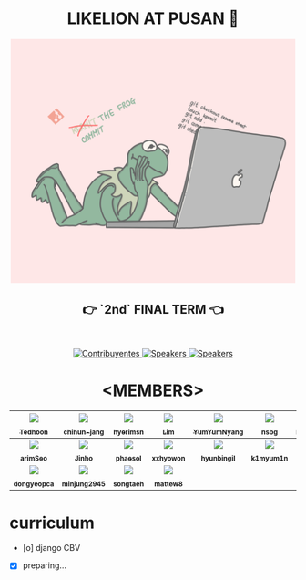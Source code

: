 
<h1 align="center"> LIKELION AT PUSAN 💭 </h1>

<p align="center" style="opacity: 0.6"><img src="./images/kakaka.png" width="500px"/></p>
<h2 align="center"><strong>👉 `2nd` FINAL TERM 👈</strong></h2>

<br>


<p align="center">
  <a href="https://www.meetup.com/Angular-Medellin/members/">
    <img src="https://img.shields.io/badge/👫-18+_lions-1d2935.svg?style=flat" alt="Contribuyentes">
  </a>
  <a href="http://yuxiglobal.com/">
    <img src="https://img.shields.io/badge/💰-5_service-1d2935.svg?style=flat" alt="Speakers">
  </a>
  <a href="https://twitter.com/jdjuan">
    <img src="https://img.shields.io/badge/🕴🕴-3_organizer-1d2935.svg?style=flat" alt="Speakers">
  </a>
</p>

<h1 align="center"> ️&lt;MEMBERS&gt; </h1>

| [<img src="https://avatars1.githubusercontent.com/u/50242775?s=460&u=e09954bc10d18f64fec5ca44033f9aa95811e668&v=4" width="100px;"/><br /><sub><b>Tedhoon</b></sub>](https://github.com/tedhoon)<br />        | [<img src="https://avatars0.githubusercontent.com/u/38258901?s=460&u=e676bf0057c0c79ea27f4e26cd8af13449212d2f&v=4" width="100px;"/><br /><sub><b>chihun-jang</b></sub>](https://github.com/chihun-jang)<br /> | [<img src="https://avatars1.githubusercontent.com/u/49093073?s=460&u=42696e8930cde8d4e35334ce99fae122f0a42e5e&v=4" width="100px;"/><br /><sub><b>hyerimsn</b></sub>](https://github.com/hyerimsn)<br />          | [<img src="https://avatars0.githubusercontent.com/u/40200760?s=460&u=a897fedefaa9859e5445eec4702c5f986049008b&v=4" width="100px;"/><br /><sub><b>Lim</b></sub>](https://github.com/tbnsok40)<br /> | [<img src="https://avatars0.githubusercontent.com/u/56557862?s=460&u=e3a111e9171578ae8ea41fe8b5a8d8107af27ed1&v=4" width="100px;"/><br /><sub><b>YumYumNyang </b></sub>](https://github.com/YumYumNyang)<br />    | [<img src="https://avatars1.githubusercontent.com/u/53206051?s=460&u=6591cddd4286d26ad9d2a8b4bf9aaba0dff7bee4&v=4" width="100px;"/><br /><sub><b>nsbg</b></sub>](https://github.com/nsbg)<br />| [<img src="https://avatars2.githubusercontent.com/u/52479435?s=460&u=30579b033e4d4537215914261387a30e434e3d1b&v=4" width="100px;"/><br /><sub><b>BENJAMIN</b></sub>](https://github.com/jong-myeong)<br />  |
| :-----------------------------------------------------------------------------------------------------------------------------------------------------------------: | :-----------------------------------------------------------------------------------------------------------------------------------------------------------------------: | :-------------------------------------------------------------------------------------------------------------------------------------------------------------------: | :-------------------------------------------------------------------------------------------------------------------------------------------------------------: | :------------------------------------------------------------------------------------------------------------------------------------------------------------: | :---------------------------------------------------------------------------------------------------------------------------------------------------------------------------: | :-----------------------------------------------------------------------------------------------------------------------------------------------------------: |
| [<img src="https://avatars1.githubusercontent.com/u/64953591?s=460&u=7646400b2ef6dfc7e383ab356d8277c57eab5a9b&v=4" width="100px;"/><br /><sub><b>arimSeo</b></sub>](https://github.com/arimSeo)<br />| [<img src="https://avatars2.githubusercontent.com/u/59327026?s=460&u=203e1bbb9983670e325ce6eeca73bd939f92780f&v=4" width="100px;"/><br /><sub><b>Jinho</b></sub>](https://github.com/zzzinho)<br />| [<img src="https://avatars2.githubusercontent.com/u/64008685?s=460&u=1fe66638e22c6fb0957798b045dc4d2731c01581&v=4" width="100px;"/><br /><sub><b>phaesol</b></sub>](https://github.com/phaesol)<br />| [<img src="https://avatars2.githubusercontent.com/u/64009222?s=100&v=4" width="100px;"/><br /><sub><b>xxhyowon</b></sub>](https://github.com/xxhyowon)<br />| [<img src="https://avatars1.githubusercontent.com/u/59732088?s=460&u=2ff55e8d5b3b670385c69c33d7e6f807125cd508&v=4" width="100px;"/><br /><sub><b>hyunbingil</b></sub>](https://github.com/hyunbingil)<br />| [<img src="https://avatars2.githubusercontent.com/u/64008998?s=460&u=c7d0f82ef2cb56ae1c6d3b60c945beef515b3da7&v=4" width="100px;"/><br /><sub><b>k1myum1n</b></sub>](https://github.com/k1myum1n)<br />| [<img src="https://avatars2.githubusercontent.com/u/64008627?s=460&v=4" width="100px;"/><br /><sub><b>eunjin917</b></sub>](https://github.com/eunjin917)<br />
| [<img src="https://avatars1.githubusercontent.com/u/64008899?s=460&u=9a6d2b36e4013fe27a985830ed0e09f8bce9361d&v=4" width="100px;"/><br /><sub><b>dongyeopca</b></sub>](https://github.com/dongyeopca)<br />| [<img src="https://avatars2.githubusercontent.com/u/64008758?s=460&v=4" width="100px;"/><br /><sub><b>minjung2945</b></sub>](https://github.com/minjung2945)<br />| [<img src="https://avatars0.githubusercontent.com/u/64008707?s=460&v=4" width="100px;"/><br /><sub><b>songtaeh</b></sub>](https://github.com/songtaeh)<br />| [<img src="https://avatars3.githubusercontent.com/u/64009005?s=460&v=4" width="100px;"/><br /><sub><b>mattew8</b></sub>](https://github.com/mattew8)<br />




# curriculum

- [o] django CBV
- [x] preparing...
